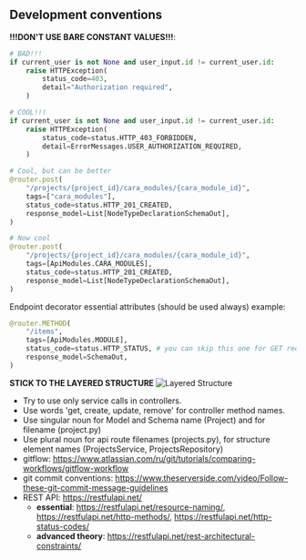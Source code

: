 ## Development conventions

**!!!DON'T USE BARE CONSTANT VALUES!!!**:
```python
# BAD!!!
if current_user is not None and user_input.id != current_user.id:
    raise HTTPException(
        status_code=403,
        detail="Authorization required",
    )

# COOL!!!
if current_user is not None and user_input.id != current_user.id:
    raise HTTPException(
        status_code=status.HTTP_403_FORBIDDEN,
        detail=ErrorMessages.USER_AUTHORIZATION_REQUIRED,
    )

# Cool, but can be better
@router.post(
    "/projects/{project_id}/cara_modules/{cara_module_id}",
    tags=["cara_modules"],
    status_code=status.HTTP_201_CREATED,
    response_model=List[NodeTypeDeclarationSchemaOut],
)

# Now cool
@router.post(
    "/projects/{project_id}/cara_modules/{cara_module_id}",
    tags=[ApiModules.CARA_MODULES],
    status_code=status.HTTP_201_CREATED,
    response_model=List[NodeTypeDeclarationSchemaOut],
)
```

Endpoint decorator essential attributes (should be used always) example:
```python
@router.METHOD(
    "/items",
    tags=[ApiModules.MODULE],
    status_code=status.HTTP_STATUS, # you can skip this one for GET requests if status is 200
    response_model=SchemaOut,
)
```

**STICK TO THE LAYERED STRUCTURE**
![Layered Structure](readme_files/layered_structure.png)

* Try to use only service calls in controllers.
* Use words 'get, create, update, remove' for controller method names.
* Use singular noun for Model and Schema name (Project) and for filename (project.py)
* Use plural noun for api route filenames (projects.py), for structure element names (ProjectsService, ProjectsRepository)
* gitflow: https://www.atlassian.com/ru/git/tutorials/comparing-workflows/gitflow-workflow
* git commit conventions: https://www.theserverside.com/video/Follow-these-git-commit-message-guidelines
* REST API: https://restfulapi.net/
  * **essential**: https://restfulapi.net/resource-naming/, https://restfulapi.net/http-methods/, https://restfulapi.net/http-status-codes/
  * **advanced theory**: https://restfulapi.net/rest-architectural-constraints/
